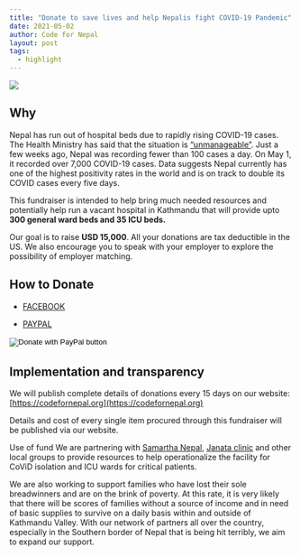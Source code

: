 ```yaml
---
title: "Donate to save lives and help Nepalis fight COVID-19 Pandemic"
date: 2021-05-02
author: Code for Nepal
layout: post
tags:
  - highlight
---
```


<img src="https://unsdg.un.org/sites/default/files/2020-07/nepal_covid_july2020_960x640.jpg">

## Why

Nepal has run out of hospital beds due to rapidly rising COVID-19 cases. The Health Ministry has said that the situation is [“unmanageable”](https://www.nytimes.com/2021/05/01/world/nepal-india-covid.html). Just a few weeks ago, Nepal was recording fewer than 100 cases a day. On May 1, it recorded over 7,000 COVID-19 cases. Data suggests Nepal currently has one of the highest positivity rates in the world and is on track to double its COVID cases every five days.

This fundraiser is intended to help bring much needed resources and potentially help run a vacant hospital in Kathmandu that will provide upto **300 general ward beds and 35 ICU beds.**

Our goal is to raise **USD 15,000**. All your donations are tax deductible in the US. We also encourage you to speak with your employer to explore the possibility of employer matching.

## How to Donate

- [FACEBOOK](https://www.facebook.com/donate/517821549237041/)

- [PAYPAL](https://www.paypal.com/donate?hosted_button_id=95R9GEGDABKK2)

<form action="https://www.paypal.com/donate" method="post" target="_top" style="margin-bottom:2rem">
<input type="hidden" name="hosted_button_id" value="95R9GEGDABKK2" />
<input type="image" src="https://www.paypalobjects.com/en_US/i/btn/btn_donateCC_LG.gif" border="0" name="submit" title="PayPal - The safer, easier way to pay online!" alt="Donate with PayPal button" />
<img alt="" border="0" src="https://www.paypal.com/en_US/i/scr/pixel.gif" width="1" height="1" />
</form>

## Implementation and transparency

We will publish complete details of donations every 15 days on our website: [https://codefornepal.org](https://codefornepal.org)

Details and cost of every single item procured through this fundraiser will be published via our website.

Use of fund
We are partnering with [Samartha Nepal](http://samarthanepal.org/), [Janata clinic](http://janataclinic.org/) and other local groups to provide resources to help operationalize the facility for CoViD isolation and ICU wards for critical patients.

We are also working to support families who have lost their sole breadwinners and are on the brink of poverty. At this rate, it is very likely that there will be scores of families without a source of income and in need of basic supplies to survive on a daily basis within and outside of Kathmandu Valley. With our network of partners all over the country, especially in the Southern border of Nepal that is being hit terribly, we aim to expand our support.
